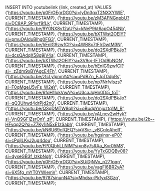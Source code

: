 INSERT INTO youtubelink (link, created_at) VALUES
('https://youtu.be/p0FrOEgrDG0?si=lyDn3qxT2NXXYWlE', CURRENT_TIMESTAMP),
('https://youtu.be/zM3AFNGnpbU?si=DC8AP_9Plyrf9fLk', CURRENT_TIMESTAMP),
('https://youtu.be/9Y0NX8v12aU?si=kNeP9kt6apO454Nb', CURRENT_TIMESTAMP),
('https://youtu.be/bXTWst2OElY?si=pmuOAIduBlhg0FG3', CURRENT_TIMESTAMP),
('https://youtu.be/hEnlG9zwfCI?si=4WB8x7tFIrDwtM3N', CURRENT_TIMESTAMP),
('https://youtu.be/do2SXdPBkJo?si=dcsQAdqX58g9jV4a', CURRENT_TIMESTAMP),
('https://youtu.be/bXTWst2OElY?si=3V9oj-IFTOd9bNON', CURRENT_TIMESTAMP),
('https://youtu.be/hEnlG9zwfCI?si=_zZdm9xBYAgcE4Fh', CURRENT_TIMESTAMP),
('https://youtu.be/ztcLylpnmY4?si=uPdBZn_EJpT0dpRs', CURRENT_TIMESTAMP),
('https://youtu.be/np7NrfvIszs?si=F0qMgeU5vFs_W2eY', CURRENT_TIMESTAMP),
('https://youtu.be/6foH1IokVwA?si=U3caJqHn0Di5_foT', CURRENT_TIMESTAMP),
('https://youtu.be/do2SXdPBkJo?si=qQ3Uhwd4drPjd2n0', CURRENT_TIMESTAMP),
('https://youtu.be/QSgDMTW8qII?si=oBudpYmjuztq1M_R', CURRENT_TIMESTAMP),
('https://youtu.be/yALnev2wHyk?si=VnQ9GFlZsrOnY_zP', CURRENT_TIMESTAMP),
('https://youtu.be/2b--HFvqq2Q?si=Z7Ky1iN5xE1zSabh', CURRENT_TIMESTAMP),
('https://youtu.be/kN6U69cfQEQ?si=VSie-_yBCqIeAheR', CURRENT_TIMESTAMP),
('https://youtu.be/hgsinsr-eP0?si=cPqjlLKyJ2ug4dou', CURRENT_TIMESTAMP),
('https://youtu.be/FP0QbhLLNlM?si=p8y7sRAa_Kvr05M8', CURRENT_TIMESTAMP),
('https://youtu.be/YyTxGDQBv08?si=dyxeGB3f_lzkbNgh', CURRENT_TIMESTAMP),
('https://youtu.be/p0FrOEgrDG0?si=SUiDjNVo_n271pqn', CURRENT_TIMESTAMP),
('https://youtu.be/vagFl6BR2yA?si=6X5fg_mYT0YWlemV', CURRENT_TIMESTAMP),
('https://youtu.be/9787sinunN4?si=Mhdsx-Pkfyxl3Gzq', CURRENT_TIMESTAMP);
